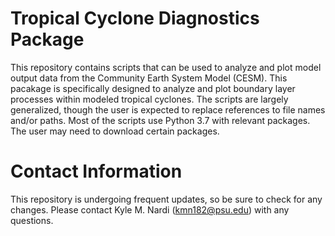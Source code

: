 # Tropical Cyclone Diagnostics Package

This repository contains scripts that can be used to analyze and plot model output data from the 
Community Earth System Model (CESM). This pacakage is specifically designed to analyze and plot boundary 
layer processes within modeled tropical cyclones. The scripts are largely generalized, though the user is
expected to replace references to file names and/or paths. Most of the scripts use Python 3.7 with relevant 
packages. The user may need to download certain packages. 

# Contact Information

This repository is undergoing frequent updates, so be sure to check for any changes. Please contact Kyle M. Nardi
(kmn182@psu.edu) with any questions.
